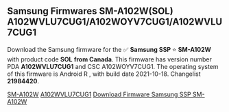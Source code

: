 <h2>Samsung Firmwares SM-A102W(SOL) A102WVLU7CUG1/A102WOYV7CUG1/A102WVLU7CUG1</h2>
Download the Samsung firmware for the ✅ <strong>Samsung SSP </strong> ⭐ <strong>SM-A102W</strong> with product code <strong>SOL</strong> <strong> from Canada</strong>. This firmware has version number PDA <strong>A102WVLU7CUG1</strong> and CSC A102WOYV7CUG1. The operating system of this firmware is Android R , with build date 2021-10-18. Changelist <strong>21984420</strong>.


[SM-A102W](https://samfirm.shop/samsung/model/SM-A102W)
[A102WVLU7CUG1](https://samfirm.shop/samsung/pda/A102WVLU7CUG1)
[Download Firmware Samsung SSP SM-A102W](https://samfirm.shop/samsung/firmware/465774)
